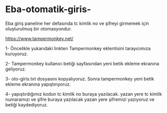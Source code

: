 # Eba-otomatik-giris-
Eba giriş paneline her defasında tc kimlik no ve şifreyi girmemek için oluşturulmuş bir otomasyondur.


https://www.tampermonkey.net/


1- Öncelikle yukarıdaki linkten Tampermonkey eklentisini tarayıcımıza kuruyoruz.

2- Tampermonkey kullanıcı betiği sayfasından yeni betik ekleme ekranına geliyoruz.

3- oto-giris.txt dosyasını kopyalıyoruz. Sonra tampermonkey yeni betik ekleme ekranına yapıştırıyoruz.

4- yapıştırdığımız kodun tc kimlik no buraya yazılacak. yazan yere tc kimlik numaramızı ve şifre buraya yazılacak yazan yere şifremizi yazıyoruz ve betiği kaydediyoruz.
